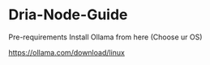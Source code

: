 # Dria-Node-Guide

Pre-requirements
Install Ollama from here (Choose ur OS)

https://ollama.com/download/linux
